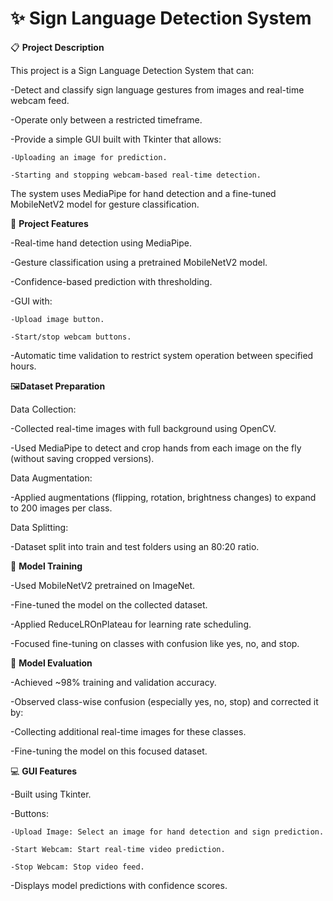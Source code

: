 # ✨ Sign Language Detection System

📋 **Project Description**

This project is a Sign Language Detection System that can:

  -Detect and classify sign language gestures from images and real-time webcam feed.

  -Operate only between a restricted timeframe.

  -Provide a simple GUI built with Tkinter that allows:

    -Uploading an image for prediction.

    -Starting and stopping webcam-based real-time detection.

The system uses MediaPipe for hand detection and a fine-tuned MobileNetV2 model for gesture classification.

🔨 **Project Features**


  -Real-time hand detection using MediaPipe.

  -Gesture classification using a pretrained MobileNetV2 model.

  -Confidence-based prediction with thresholding.

  -GUI with:

    -Upload image button.
  
    -Start/stop webcam buttons.

  -Automatic time validation to restrict system operation between specified hours.


🖼️**Dataset Preparation**

Data Collection:

  -Collected real-time images with full background using OpenCV.

  -Used MediaPipe to detect and crop hands from each image on the fly (without saving cropped versions).


Data Augmentation:

  -Applied augmentations (flipping, rotation, brightness changes) to expand to 200 images per class.


Data Splitting:

  -Dataset split into train and test folders using an 80:20 ratio.

🧠 **Model Training**

  -Used MobileNetV2 pretrained on ImageNet.

  -Fine-tuned the model on the collected dataset.

  -Applied ReduceLROnPlateau for learning rate scheduling.

  -Focused fine-tuning on classes with confusion like yes, no, and stop.

🎯 **Model Evaluation**

  -Achieved ~98% training and validation accuracy.

  -Observed class-wise confusion (especially yes, no, stop) and corrected it by:

  -Collecting additional real-time images for these classes.

  -Fine-tuning the model on this focused dataset.

💻 **GUI Features**

  -Built using Tkinter.

  -Buttons:

    -Upload Image: Select an image for hand detection and sign prediction.

    -Start Webcam: Start real-time video prediction.

    -Stop Webcam: Stop video feed.

  -Displays model predictions with confidence scores.
